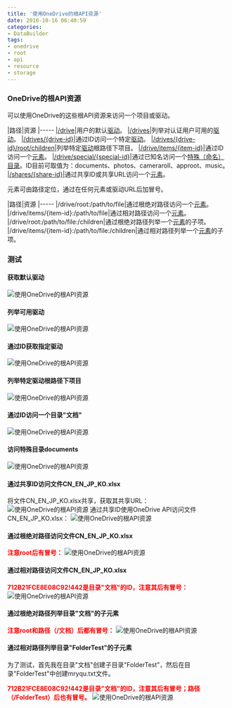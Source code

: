 ```yaml
---
title: '使用OneDrive的根API资源'
date: 2016-10-16 06:40:59
categories: 
- DataBuilder
tags: 
- onedrive
- root
- api
- resource
- storage
---
```

### OneDrive的根API资源

可以使用OneDrive的这些根API资源来访问一个项目或驱动。

|路径|资源
|-----
|[/drive](https://dev.onedrive.com/drives/default.htm)|用户的默认[驱动](https://dev.onedrive.com/README.htm#drive-resource)。
|[/drives](https://dev.onedrive.com/drives/list-drives.htm)|列举对认证用户可用的[驱动](https://dev.onedrive.com/README.htm#drive-resource)。
|[/drives/{drive-id}](https://dev.onedrive.com/drives/get.htm)|通过ID访问一个特定[驱动](https://dev.onedrive.com/README.htm#drive-resource)。
|[/drives/{drive-id}/root/children](https://dev.onedrive.com/items/list.htm)|列举特定[驱动](https://dev.onedrive.com/README.htm#drive-resource)根路径下项目。
|[/drive/items/{item-id}](https://dev.onedrive.com/items/get.htm)|通过ID访问一个[元素](https://dev.onedrive.com/README.htm#item-resource)。
|[/drive/special/{special-id}](https://dev.onedrive.com/items/special_folders.htm)|通过已知名访问一个[特殊（命名）目录](https://dev.onedrive.com/items/special_folders.htm)。ID目前可取值为：documents、photos、cameraroll、approot、music。
|[/shares/{share-id}](https://dev.onedrive.com/shares/shares.htm)|通过共享ID或共享URL访问一个[元素](https://dev.onedrive.com/README.htm#item-resource)。


元素可由路径定位，通过在任何元素或驱动URL后加冒号。

|路径|资源
|-----
|/drive/root:/path/to/file|通过根绝对路径访问一个[元素](https://dev.onedrive.com/README.htm#item-resource)。
|/drive/items/{item-id}:/path/to/file|通过相对路径访问一个[元素](https://dev.onedrive.com/README.htm#item-resource)。
|/drive/root:/path/to/file:/children|通过根绝对路径列举一个[元素](https://dev.onedrive.com/README.htm#item-resource)的子项。
|/drive/items/{item-id}:/path/to/file:/children|通过相对路径列举一个[元素](https://dev.onedrive.com/README.htm#item-resource)的子项。


### 测试


#### 获取默认驱动
![使用OneDrive的根API资源](/images/2016/10/0026uWfMzy75I4IvDa5d5.jpg)
#### 列举可用驱动
![使用OneDrive的根API资源](/images/2016/10/0026uWfMzy75I4IziWm12.jpg)
#### 通过ID获取指定驱动
![使用OneDrive的根API资源](/images/2016/10/0026uWfMzy75I4IC50yc6.jpg)
#### 列举特定驱动根路径下项目
![使用OneDrive的根API资源](/images/2016/10/0026uWfMzy75I4IHxYw94.jpg)
#### 通过ID访问一个目录"文档"
![使用OneDrive的根API资源](/images/2016/10/0026uWfMzy75I4IZuIH23.jpg)
#### 访问特殊目录documents
![使用OneDrive的根API资源](/images/2016/10/0026uWfMzy75I4J8fK9f9.jpg)
#### 通过共享ID访问文件CN_EN_JP_KO.xlsx

将文件CN_EN_JP_KO.xlsx共享，获取其共享URL：
![使用OneDrive的根API资源](/images/2016/10/0026uWfMzy75I4JaPyoa0.jpg)
通过共享ID使用OneDrive API访问文件CN_EN_JP_KO.xlsx：
![使用OneDrive的根API资源](/images/2016/10/0026uWfMzy75I4Jd6l298.jpg)
#### 通过根绝对路径访问文件CN_EN_JP_KO.xlsx

<font color="#FF0000">**注意root后有冒号：**</font>
![使用OneDrive的根API资源](/images/2016/10/0026uWfMzy75I4JfiEv6f.jpg)
#### 通过相对路径访问文件CN_EN_JP_KO.xlsx

<font color="#FF0000">**712B21FCE8E08C92!442是目录"文档"的ID，注意其后有冒号：**</font>
![使用OneDrive的根API资源](/images/2016/10/0026uWfMzy75I4JhWKr6f.jpg)
#### 通过根绝对路径列举目录"文档"的子元素

<font color="#FF0000">**注意root和路径（/文档）后都有冒号：**</font>
![使用OneDrive的根API资源](/images/2016/10/0026uWfMzy75I4Jk9u49c.jpg)
#### 通过相对路径列举目录"FolderTest"的子元素

为了测试，首先我在目录"文档"创建子目录"FolderTest"，然后在目录"FolderTest"中创建mryqu.txt文件。

**<font color="#FF0000">712B21FCE8E08C92!442是目录"文档"的ID，注意其后有冒号；路径（/FolderTest）后也有冒号。</font>**
![使用OneDrive的根API资源](/images/2016/10/0026uWfMzy75I4Jorypd1.jpg)